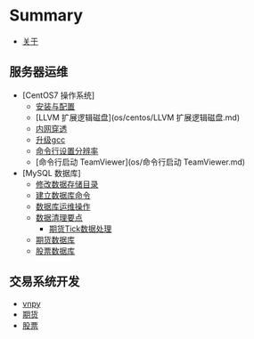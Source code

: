 # Summary
* [关于](README.md)

## 服务器运维
* [CentOS7 操作系统]
    * [安装与配置](os/centos/centos7.md)
    * [LLVM 扩展逻辑磁盘](os/centos/LLVM 扩展逻辑磁盘.md)
    * [内网穿透](os/frp.md)
    * [升级gcc](os/centos/gcc.md)
    * [命令行设置分辨率](os/centos/CentOS7命令行设置分辨率.md)
    * [命令行启动 TeamViewer](os/命令行启动 TeamViewer.md)
* [MySQL 数据库]
    * [修改数据存储目录](dba/mysql/datapath.md)
    * [建立数据库命令](dba/mysql/database.md)
    * [数据库运维操作](dba/mysql/operation.md)
    * [数据清理要点](dba/数据清理要点.md)
        * [期货Tick数据处理](dba/futures_vnpy_tick.md)
    * [期货数据库](dba/期货数据库.md)
    * [股票数据库](dba/股票数据库.md)

## 交易系统开发
* [vnpy](trading/vnpy.md)
* [期货](trading/ctp.md)
* [股票](trading/xtp.md)
